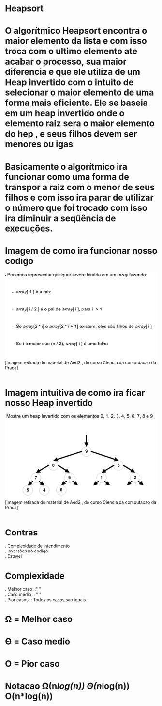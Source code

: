 # Heapsort

# O algorítmico Heapsort encontra o maior elemento da lista e com isso troca com o ultimo elemento ate acabar o processo, sua maior diferencia e que ele utiliza de um Heap invertido com o intuito de selecionar o maior elemento de uma forma mais eficiente. Ele se baseia em um heap invertido onde o elemento raiz sera o maior elemento do hep , e seus filhos devem ser menores ou igas
# Basicamente o algorítmico ira funcionar como uma forma de transpor a raiz com o menor de seus filhos e com isso ira parar de utilizar o número que foi trocado com isso ira diminuir a seqüência de execuções.


# Imagem de como ira funcionar nosso codigo
![alt text](heap.png)<br />
[imagem retirada do material de Aed2 , do curso Ciencia da computacao da Praca]<br />
<br />


# Imagem intuitiva de como ira ficar nosso Heap invertido
![alt text](heapI.png)<br />
[imagem retirada do material de Aed2 , do curso Ciencia da computacao da Praca]<br />
<br />


# Contras
. Complexidade de intendimento<br />
. inversões no codigo<br />
. Estável

# Complexidade
. Melhor caso ::"  " <br />
. Caso médio :: "  "<br />
. Pior casos :: Todos os casos sao iguais

# Ω = Melhor caso
# Θ = Caso medio
# O = Pior caso

# Notacao        Ω(n*log(n))  Θ(n*log(n))  O(n*log(n))
